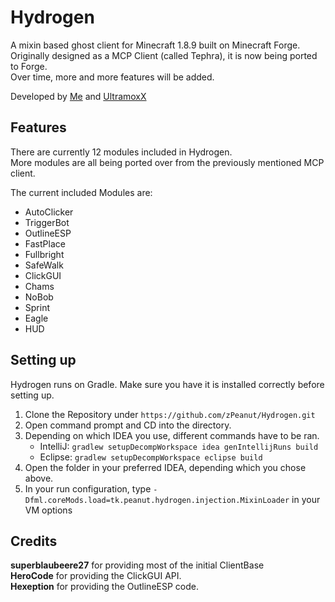 # Hydrogen
A mixin based ghost client for Minecraft 1.8.9 built on Minecraft Forge.  
Originally designed as a MCP Client (called Tephra), it is now being ported to Forge.  
Over time, more and more features will be added.  

Developed by [Me] and [UltramoxX]

## Features

There are currently 12 modules included in Hydrogen.  
More modules are all being ported over from the previously mentioned MCP client.  
  
The current included Modules are:
-  AutoClicker
-  TriggerBot
-  OutlineESP
-  FastPlace
-  Fullbright
-  SafeWalk
-  ClickGUI
-  Chams
-  NoBob
-  Sprint
-  Eagle
-  HUD

## Setting up

Hydrogen runs on Gradle. Make sure you have it is installed correctly before setting up.

1. Clone the Repository under `https://github.com/zPeanut/Hydrogen.git`
2. Open command prompt and CD into the directory.
3. Depending on which IDEA you use, different commands have to be ran.
    - IntelliJ: `gradlew setupDecompWorkspace idea genIntellijRuns build`
    - Eclipse: `gradlew setupDecompWorkspace eclipse build`
4. Open the folder in your preferred IDEA, depending which you chose above.
5. In your run configuration, type `-Dfml.coreMods.load=tk.peanut.hydrogen.injection.MixinLoader` in your VM options

## Credits

**superblaubeere27** for providing most of the initial ClientBase  
**HeroCode** for providing the ClickGUI API.  
**Hexeption** for providing the OutlineESP code.

[me]: https://github.com/zPeanut
[UltramoxX]: https://github.com/Morten-Renner


